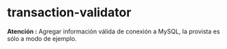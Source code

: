 # transaction-validator

**Atención :** Agregar información válida de conexión a MySQL, la provista es sólo a modo de ejemplo.